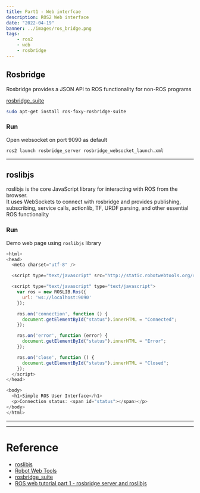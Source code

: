```yaml
---
title: Part1 - Web interfcae
description: ROS2 Web interface
date: "2022-04-19"
banner: ../images/ros_bridge.png
tags:
    - ros2
    - web
    - rosbridge
---
```


## Rosbridge
Rosbridge provides a JSON API to ROS functionality for non-ROS programs

[rosbridge_suite](https://github.com/RobotWebTools/rosbridge_suite)



```bash title="install"
sudo apt-get install ros-foxy-rosbridge-suite
```

### Run
Open websocket on port 9090 as default

```bash title="run bridge"
ros2 launch rosbridge_server rosbridge_websocket_launch.xml
```

---

## roslibjs
roslibjs is the core JavaScript library for interacting with ROS from the browser.  
It uses WebSockets to connect with rosbridge and provides publishing, subscribing, service calls, actionlib, TF, URDF parsing, and other essential ROS functionality

### Run
Demo web page using `roslibjs` library

```js title="basic connection"
<html>
<head>
  <meta charset="utf-8" />

  <script type="text/javascript" src="http://static.robotwebtools.org/roslibjs/current/roslib.min.js"></script>

  <script type="text/javascript" type="text/javascript">
    var ros = new ROSLIB.Ros({
      url: 'ws://localhost:9090'
    });

    ros.on('connection', function () {
      document.getElementById("status").innerHTML = "Connected";
    });

    ros.on('error', function (error) {
      document.getElementById("status").innerHTML = "Error";
    });

    ros.on('close', function () {
      document.getElementById("status").innerHTML = "Closed";
    });
  </script>
</head>

<body>
  <h1>Simple ROS User Interface</h1>
  <p>Connection status: <span id="status"></span></p>
</body>
</html>
```



---

---

# Reference
- [roslibjs](http://wiki.ros.org/roslibjs)
- [Robot Web Tools](http://robotwebtools.org/)
- [rosbridge_suite](https://github.com/RobotWebTools/rosbridge_suite)
- [ROS web tutorial part 1 - rosbridge server and roslibjs](https://msadowski.github.io/ros-web-tutorial-pt1/)